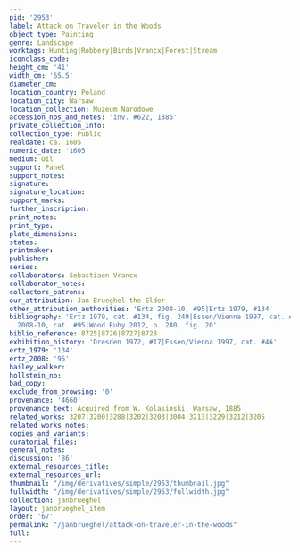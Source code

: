 ```yaml
---
pid: '2953'
label: Attack on Traveler in the Woods
object_type: Painting
genre: Landscape
worktags: Hunting|Robbery|Birds|Vrancx|Forest|Stream
iconclass_code:
height_cm: '41'
width_cm: '65.5'
diameter_cm:
location_country: Poland
location_city: Warsaw
location_collection: Muzeum Narodowe
accession_nos_and_notes: 'inv. #622, 1885'
private_collection_info:
collection_type: Public
realdate: ca. 1605
numeric_date: '1605'
medium: Oil
support: Panel
support_notes:
signature:
signature_location:
support_marks:
further_inscription:
print_notes:
print_type:
plate_dimensions:
states:
printmaker:
publisher:
series:
collaborators: Sebastiaen Vrancx
collaborator_notes:
collectors_patrons:
our_attribution: Jan Brueghel the Elder
other_attribution_authorities: 'Ertz 2008-10, #95|Ertz 1979, #134'
bibliography: 'Ertz 1979, cat. #134, fig. 249|Essen/Vienna 1997, cat. #46, p. 190|Ertz
  2008-10, cat. #95|Wood Ruby 2012, p. 280, fig. 20'
biblio_reference: 8725|8726|8727|8728
exhibition_history: 'Dresden 1972, #17|Essen/Vienna 1997, cat. #46'
ertz_1979: '134'
ertz_2008: '95'
bailey_walker:
hollstein_no:
bad_copy:
exclude_from_browsing: '0'
provenance: '4660'
provenance_text: Acquired from W. Kolasinski, Warsaw, 1885
related_works: 3207|3200|3288|3202|3203|3004|3213|3229|3212|3205
related_works_notes:
copies_and_variants:
curatorial_files:
general_notes:
discussion: '86'
external_resources_title:
external_resources_url:
thumbnail: "/img/derivatives/simple/2953/thumbnail.jpg"
fullwidth: "/img/derivatives/simple/2953/fullwidth.jpg"
collection: janbrueghel
layout: janbrueghel_item
order: '67'
permalink: "/janbrueghel/attack-on-traveler-in-the-woods"
full:
---
```

